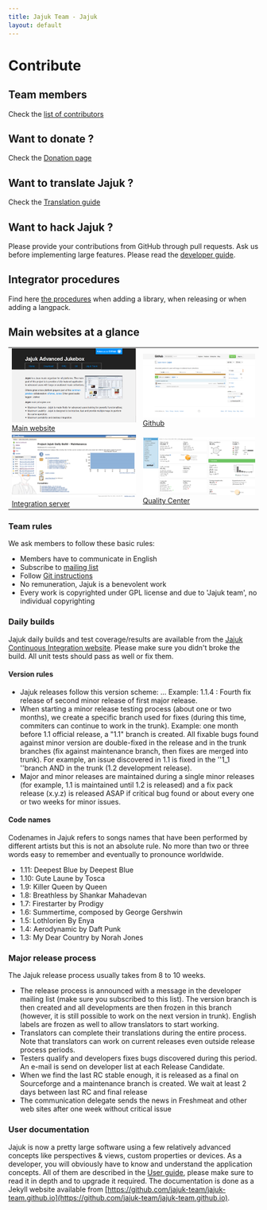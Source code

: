 ```yaml
---
title: Jajuk Team - Jajuk
layout: default
---
```


# Contribute

## Team members
Check the [list of contributors](/members.html) 

## Want to donate ?
Check the [Donation page](/donation.html) 

## Want to translate Jajuk ?
Check the [Translation guide](/translator_guide.html) 

## Want to hack Jajuk ?
Please provide your contributions from GitHub through pull requests. Ask us before implementing large features.
Please read the [developer guide](/developer_guide.html).

## Integrator procedures
Find here [the procedures](/integration_procedures.html) when adding a library, when releasing or when adding a langpack.

## Main websites at a glance

<table id="screenshots">
<tr>
	<td><img src="/images/website_main.png" style="width:350px;" title="Main website" alt="Main website"/> <a href="http://www.jajuk.info">Main website</a></td>
	<td><img src="/images/website_github.png" style="width:350px;" title="Github" alt="Github"/> <a href="https://github.com/jajuk-team/jajuk">Github</a></td>
</tr>
<tr>
	<td><img src="/images/website_hudson.png" style="width:350px;" title="Integration server" alt="Integration server"/> <a href="http://integration.jajuk.info">Integration server</a></td>
	<td><img src="/images/website_quality.png" style="width:350px;" title="Quality Center" alt="Quality Center"/> <a href="http://nemo.sonarqube.org/dashboard/index/org.jajuk:jajuk">Quality Center</a></td>
</tr>
</table>

### Team rules
We ask members to follow these basic rules:

- Members have to communicate in English
- Subscribe to [mailing list](http://lists.sourceforge.net/mailman/listinfo/jajuk-developers)
- Follow [Git instructions](/git.html)
- No remuneration, Jajuk is a benevolent work
- Every work is copyrighted under GPL license and due to 'Jajuk team', no individual copyrighting


### Daily builds

Jajuk daily builds and test coverage/results are available from the [Jajuk Continuous Integration website](http://integration.jajuk.info:8080). 
Please make sure you didn't broke the build. All unit tests should pass as well or fix them. 

#### Version rules
-   Jajuk releases follow this version scheme: <major>.<minor>.<fix>. Example: 1.1.4 : Fourth fix release of second minor release of first major release.
-   When starting a minor release testing process (about one or two months), we create a specific branch used for fixes (during this time, commiters can continue to work in the trunk). Example: one month before 1.1 official release, a "1.1" branch is created. All fixable bugs found against minor version are double-fixed in the release and in the trunk branches (fix against maintenance branch, then fixes are merged into trunk). For example, an issue discovered in 1.1 is fixed in the ''1_1 ''branch AND in the trunk (1.2 development release).
-   Major and minor releases are maintained during a single minor releases (for example, 1.1 is maintained until 1.2 is released) and a fix pack release (x.y.z) is released ASAP if critical bug found or about every one or two weeks for minor issues.

#### Code names

Codenames in Jajuk refers to songs names that have been performed by different artists but this is not an absolute rule. No more than two or three words easy to remember and eventually to pronounce worldwide.

-    1.11: Deepest Blue by Deepest Blue
-    1.10: Gute Laune by Tosca
-    1.9: Killer Queen by Queen
-    1.8: Breathless by Shankar Mahadevan
-    1.7: Firestarter by Prodigy
-    1.6: Summertime, composed by George Gershwin
-    1.5: Lothlorien By Enya
-    1.4: Aerodynamic by Daft Punk
-    1.3: My Dear Country by Norah Jones 
    
### Major release process

The Jajuk release process usually takes from 8 to 10 weeks.

-   The release process is announced with a message in the developer mailing list (make sure you subscribed to this list). The version branch is then created and all developments are then frozen in this branch (however, it is still possible to work on the next version in trunk). English labels are frozen as well to allow translators to start working.
-   Translators can complete their translations during the entire process. Note that translators can work on current releases even outside release process periods.
-   Testers qualify and developers fixes bugs discovered during this period. An e-mail is send on developer list at each Release Candidate.
-   When we find the last RC stable enough, it is released as a final on Sourceforge and a maintenance branch is created. We wait at least 2 days between last RC and final release
-   The communication delegate sends the news in Freshmeat and other web sites after one week without critical issue

### User documentation

Jajuk is now a pretty large software using a few relatively advanced concepts like perspectives & views, custom properties or devices. As a developer, you will obviously have to know and understand the application concepts. 
All of them are described in the [User guide](/manual/main.html), please make sure to read it in depth and to 
upgrade it required. 
The documentation is done as a Jekyll website available from [https://github.com/jajuk-team/jajuk-team.github.io](https://github.com/jajuk-team/jajuk-team.github.io).


 
